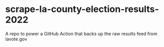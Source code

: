 # scrape-la-county-election-results-2022
A repo to power a GitHub Action that backs up the raw results feed from lavote.gov

